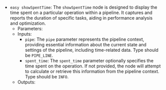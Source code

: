 - `easy showSpentTime`: The `showSpentTime` node is designed to display the time spent on a particular operation within a pipeline. It captures and reports the duration of specific tasks, aiding in performance analysis and optimization.
    - Parameters:
    - Inputs:
        - `pipe`: The `pipe` parameter represents the pipeline context, providing essential information about the current state and settings of the pipeline, including time-related data. Type should be `PIPE_LINE`.
        - `spent_time`: The `spent_time` parameter optionally specifies the time spent on the operation. If not provided, the node will attempt to calculate or retrieve this information from the pipeline context. Type should be `INFO`.
    - Outputs:
